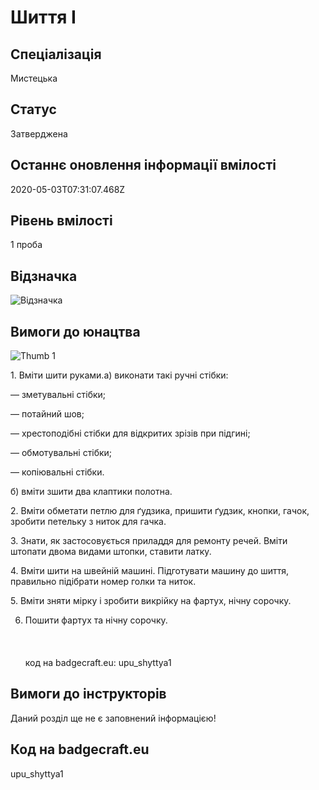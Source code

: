 # Шиття І

## Спеціалізація

Мистецька

## Статус

Затверджена

## Останнє оновлення інформації вмілості

2020-05-03T07:31:07.468Z

## Рівень вмілості

1 проба

## Відзначка

![Відзначка](../images/Shyttia_I/__________1.jpg)

## Вимоги до юнацтва

<p><img alt="Thumb       1" src="/uploads/textareas/bootsy/image/75/small______-1.jpg"><br></p><p>1. Вміти шити руками.а) виконати такі ручні стібки:</p>

<p>— зметувальні стібки;</p>

<p>— потайний шов;</p>

<p>— хрестоподібні стібки для відкритих зрізів при підгині;</p>

<p>— обмотувальні стібки;</p>

<p>— копіювальні стібки.</p>

<p>б) вміти зшити два клаптики полотна.</p>

<p>2. Вміти обметати петлю для ґудзика, пришити ґудзик, кнопки,
гачок, зробити петельку з ниток для гачка.</p>

<p>3. Знати, як застосовується приладдя для ремонту речей. Вміти
штопати двома видами штопки, ставити латку.</p>

<p>4. Вміти шити на швейній машині. Підготувати машину до шиття,
правильно підібрати номер голки та ниток.</p>

<p>5. Вміти зняти мірку і зробити викрійку на фартух, нічну
сорочку.</p>

6. Пошити фартух та нічну сорочку.<br><br><br><br>код на badgecraft.eu: upu_shyttya1<br>

## Вимоги до інструкторів

Даний розділ ще не є заповнений інформацією!

## Код на badgecraft.eu

upu_shyttya1